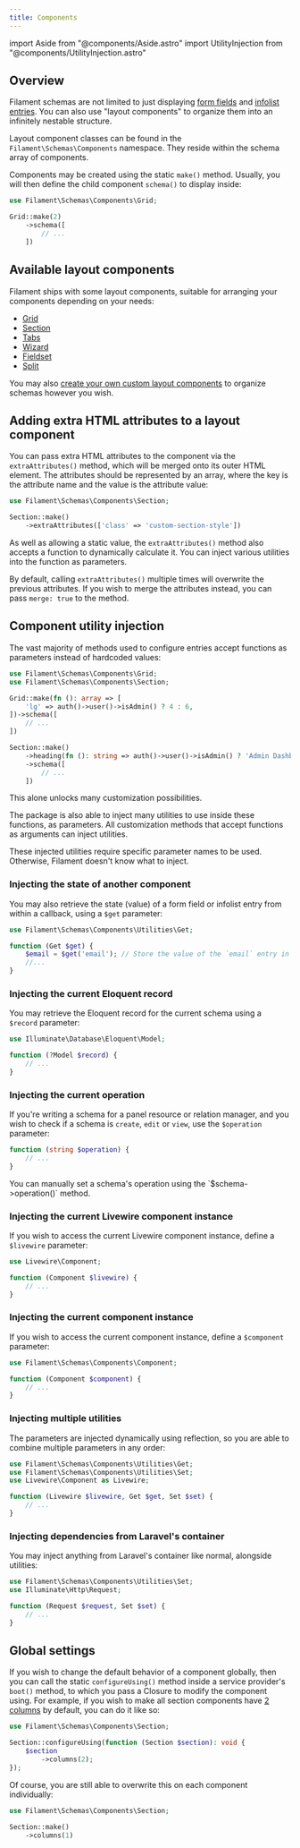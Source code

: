 ```yaml
---
title: Components
---
```

import Aside from "@components/Aside.astro"
import UtilityInjection from "@components/UtilityInjection.astro"

## Overview

Filament schemas are not limited to just displaying [form fields](../forms) and [infolist entries](../infolists). You can also use "layout components" to organize them into an infinitely nestable structure.

Layout component classes can be found in the `Filament\Schemas\Components` namespace. They reside within the schema array of components.

Components may be created using the static `make()` method. Usually, you will then define the child component `schema()` to display inside:

```php
use Filament\Schemas\Components\Grid;

Grid::make(2)
    ->schema([
        // ...
    ])
```

## Available layout components

Filament ships with some layout components, suitable for arranging your components depending on your needs:

- [Grid](grid)
- [Section](section)
- [Tabs](tabs)
- [Wizard](wizard)
- [Fieldset](fieldset)
- [Split](split)

You may also [create your own custom layout components](custom) to organize schemas however you wish.

## Adding extra HTML attributes to a layout component

You can pass extra HTML attributes to the component via the `extraAttributes()` method, which will be merged onto its outer HTML element. The attributes should be represented by an array, where the key is the attribute name and the value is the attribute value:

```php
use Filament\Schemas\Components\Section;

Section::make()
    ->extraAttributes(['class' => 'custom-section-style'])
```

<UtilityInjection set="layoutComponents" version="4.x">As well as allowing a static value, the `extraAttributes()` method also accepts a function to dynamically calculate it. You can inject various utilities into the function as parameters.</UtilityInjection>

By default, calling `extraAttributes()` multiple times will overwrite the previous attributes. If you wish to merge the attributes instead, you can pass `merge: true` to the method.

## Component utility injection

The vast majority of methods used to configure entries accept functions as parameters instead of hardcoded values:

```php
use Filament\Schemas\Components\Grid;
use Filament\Schemas\Components\Section;

Grid::make(fn (): array => [
    'lg' => auth()->user()->isAdmin() ? 4 : 6,
])->schema([
    // ...
])

Section::make()
    ->heading(fn (): string => auth()->user()->isAdmin() ? 'Admin Dashboard' : 'User Dashboard')
    ->schema([
        // ...
    ])
```

This alone unlocks many customization possibilities.

The package is also able to inject many utilities to use inside these functions, as parameters. All customization methods that accept functions as arguments can inject utilities.

These injected utilities require specific parameter names to be used. Otherwise, Filament doesn't know what to inject.

### Injecting the state of another component

You may also retrieve the state (value) of a form field or infolist entry from within a callback, using a `$get` parameter:

```php
use Filament\Schemas\Components\Utilities\Get;

function (Get $get) {
    $email = $get('email'); // Store the value of the `email` entry in the `$email` variable.
    //...
}
```

### Injecting the current Eloquent record

You may retrieve the Eloquent record for the current schema using a `$record` parameter:

```php
use Illuminate\Database\Eloquent\Model;

function (?Model $record) {
    // ...
}
```

### Injecting the current operation

If you're writing a schema for a panel resource or relation manager, and you wish to check if a schema is `create`, `edit` or `view`, use the `$operation` parameter:

```php
function (string $operation) {
    // ...
}
```

<Aside variant="info">
    You can manually set a schema's operation using the `$schema->operation()` method.
</Aside>

### Injecting the current Livewire component instance

If you wish to access the current Livewire component instance, define a `$livewire` parameter:

```php
use Livewire\Component;

function (Component $livewire) {
    // ...
}
```

### Injecting the current component instance

If you wish to access the current component instance, define a `$component` parameter:

```php
use Filament\Schemas\Components\Component;

function (Component $component) {
    // ...
}
```

### Injecting multiple utilities

The parameters are injected dynamically using reflection, so you are able to combine multiple parameters in any order:

```php
use Filament\Schemas\Components\Utilities\Get;
use Filament\Schemas\Components\Utilities\Set;
use Livewire\Component as Livewire;

function (Livewire $livewire, Get $get, Set $set) {
    // ...
}
```

### Injecting dependencies from Laravel's container

You may inject anything from Laravel's container like normal, alongside utilities:

```php
use Filament\Schemas\Components\Utilities\Set;
use Illuminate\Http\Request;

function (Request $request, Set $set) {
    // ...
}
```

## Global settings

If you wish to change the default behavior of a component globally, then you can call the static `configureUsing()` method inside a service provider's `boot()` method, to which you pass a Closure to modify the component using. For example, if you wish to make all section components have [2 columns](grid) by default, you can do it like so:

```php
use Filament\Schemas\Components\Section;

Section::configureUsing(function (Section $section): void {
    $section
        ->columns(2);
});
```

Of course, you are still able to overwrite this on each component individually:

```php
use Filament\Schemas\Components\Section;

Section::make()
    ->columns(1)
```
